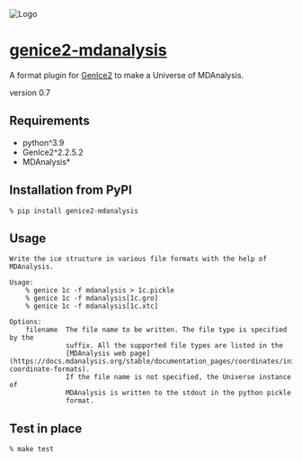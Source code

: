 ![Logo](https://raw.githubusercontent.com/vitroid/GenIce/develop/logo/genice-v0.png)

# [genice2-mdanalysis](https://github.com/vitroid/genice-mdanalysis)

A format plugin for [GenIce2](https://github.com/vitroid/GenIce) to make a Universe of MDAnalysis.

version 0.7

## Requirements

* python^3.9
* GenIce2^2.2.5.2
* MDAnalysis*


## Installation from PyPI

```shell
% pip install genice2-mdanalysis
```

## Usage
        
    Write the ice structure in various file formats with the help of MDAnalysis.

    Usage:
        % genice 1c -f mdanalysis > 1c.pickle
        % genice 1c -f mdanalysis[1c.gro]
        % genice 1c -f mdanalysis[1c.xtc]

    Options:
        filename  The file name to be written. The file type is specified by the
                  suffix. All the supported file types are listed in the
                  [MDAnalysis web page](https://docs.mdanalysis.org/stable/documentation_pages/coordinates/init.html#supported-coordinate-formats).
                  If the file name is not specified, the Universe instance of
                  MDAnalysis is written to the stdout in the python pickle
                  format.




## Test in place

```shell
% make test
```
